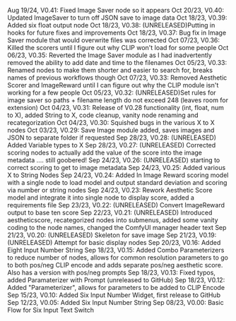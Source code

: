 Aug 19/24, V0.41: Fixed Image Saver node so it appears
Oct 20/23, V0.40: Updated ImageSaver to turn off  JSON save to image data
Oct 18/23, V0.39: Added six float output node
Oct 18/23, V0.38: (UNRELEASED)Putting in hooks for future fixes and improvements
Oct 18/23, V0.37: Bug fix in Image Saver module that would overwrite files was corrected
Oct 07/23, V0.36: Killed the scorers until I figure out why CLIP won't load for some people
Oct 06/23, V0.35: Reverted the Image Saver module as I had inadvertently removed the ability to add date and time to the filenames
Oct 05/23, V0.33: Renamed nodes to make them shorter and easier to search for, breaks names of previous workflows though
Oct 07/23, V0.33: Removed Aesthetic Scorer and ImageReward until I can figure out why the CLIP module isn't working for a few people
Oct 05/23, V0.32: (UNRELEASED)Set rules for image saver so paths + filename length do not exceed 248 (leaves room for extension)
Oct 04/23, V0.31: Release of V0.28 functionality (int, float, num to X), added String to X, code cleanup, vanity node renaming and recategorization
Oct 04/23, V0.30: Squished bugs in the various X to X nodes
Oct 03/23, V0.29: Save Image module added, saves images and JSON to separate folder if requested
Sep 28/23, V0.28: (UNRELEASED)  Added Variable types to X
Sep 28/23, V0.27: (UNRELEASED) Corrected scoring nodes to actually add the value of the score into the image metadata .... still goobered!
Sep 24/23, V0.26: (UNRELEASED) starting to correct scoring to get to image metadata
Sep 24/23, V0.25: Added various X to String Nodes
Sep 24/23, V0.24: Added In Image Reward scoring model with a single node to load model and output standard deviation and scoring via number or string nodes
Sep 24/23, V0.23: Rework Aesthetic Score model and integrate it into single node to display score, added a requirements file
Sep 23/23, V0.22: (UNRELEASED) Convert ImageReward output to base ten score
Sep 22/23, V0.21: (UNRELEASED) Introduced aestheticscore, recategorized nodes into submenus, added some vanity coding to the node names, changed the ComfyUI manager header text
Sep 21/23, V0.20: (UNRELEASED) Skeleton for save image
Sep 21/23, V0.19: (UNRELEASED) Attempt for basic display nodes
Sep 20/23, V0.16: Added Eight Input Number String 
Sep 18/23, V0.15: Added Combo Parameterizers to reduce number of nodes, allows for common resolution parameters to go to both pos/neg CLIP encode and adds separate pos/neg aesthetic score.  Also has a version with pos/neg prompts
Sep 18/23, V0.13: Fixed typos, added Paramaterizer with Prompt (unreleased to GitHub)
Sep 18/23, V0.12: Added "Parameterizer", allows for parameters to be added to CLIP Encode
Sep 15/23, V0.10: Added Six Input Number Widget, first release to GitHub
Sep 12/23, V0.05: Added Six Input Number String
Sep 08/23, V0.00: Basic Flow for Six Input Text Switch
